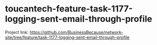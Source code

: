 # toucantech-feature-task-1177-logging-sent-email-through-profile
Project link: https://github.com/BusinessBecause/network-site/tree/feature/task-1177-logging-sent-email-through-profile
